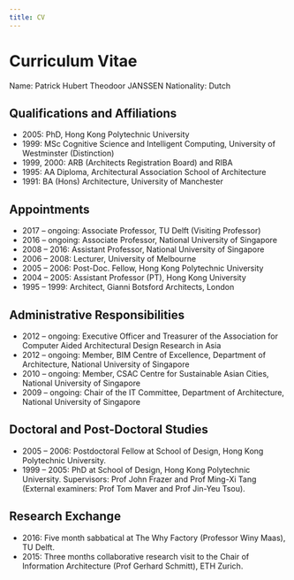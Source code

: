 ```yaml
---
title: CV
---
```

# Curriculum Vitae

Name: Patrick Hubert Theodoor JANSSEN
Nationality: Dutch

## Qualifications and Affiliations

- 2005: PhD, Hong Kong Polytechnic University
- 1999: MSc Cognitive Science and Intelligent Computing, University of Westminster (Distinction)
- 1999, 2000:  ARB (Architects Registration Board) and RIBA
- 1995: AA Diploma, Architectural Association School of Architecture
- 1991: BA (Hons) Architecture, University of Manchester

## Appointments

- 2017 – ongoing: Associate Professor, TU Delft (Visiting Professor)
- 2016 – ongoing: Associate Professor, National University of Singapore
- 2008 – 2016: Assistant Professor, National University of Singapore
- 2006 – 2008: Lecturer, University of Melbourne
- 2005 – 2006: Post-Doc. Fellow, Hong Kong Polytechnic University
- 2004 – 2005: Assistant Professor (PT), Hong Kong University
- 1995 – 1999: Architect, Gianni Botsford Architects, London

## Administrative Responsibilities

- 2012 – ongoing: Executive Officer and Treasurer of the Association for Computer Aided Architectural Design Research in Asia
- 2012 – ongoing: Member, BIM Centre of Excellence, Department of Architecture, National University of Singapore
- 2010 – ongoing: Member, CSAC Centre for Sustainable Asian Cities, National University of Singapore
- 2009 – ongoing: Chair of the IT Committee, Department of Architecture, National University of Singapore

## Doctoral and Post-Doctoral Studies

- 2005 – 2006: Postdoctoral Fellow at School of Design, Hong Kong Polytechnic University.
- 1999 – 2005: PhD at School of Design, Hong Kong Polytechnic University. Supervisors: Prof John Frazer and Prof Ming-Xi Tang (External examiners: Prof Tom Maver and Prof Jin-Yeu Tsou).

## Research Exchange

- 2016: Five month sabbatical at The Why Factory (Professor Winy Maas), TU Delft.
- 2015: Three months collaborative research visit to the Chair of Information Architecture (Prof Gerhard Schmitt), ETH Zurich.
